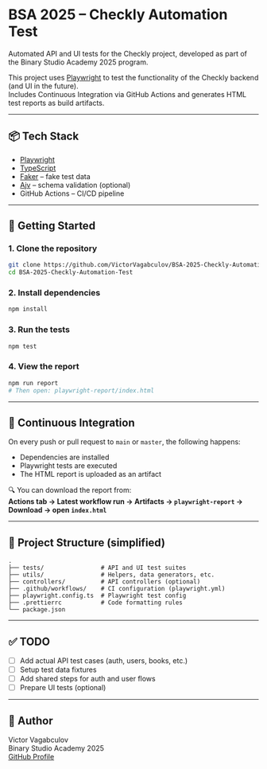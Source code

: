 # BSA 2025 – Checkly Automation Test

Automated API and UI tests for the Checkly project, developed as part of the Binary Studio Academy 2025 program.

This project uses [Playwright](https://playwright.dev/) to test the functionality of the Checkly backend (and UI in the future).  
Includes Continuous Integration via GitHub Actions and generates HTML test reports as build artifacts.

---

## 📦 Tech Stack

- [Playwright](https://playwright.dev/)
- [TypeScript](https://www.typescriptlang.org/)
- [Faker](https://www.npmjs.com/package/@faker-js/faker) – fake test data
- [Ajv](https://ajv.js.org/) – schema validation (optional)
- GitHub Actions – CI/CD pipeline

---

## 🚀 Getting Started

### 1. Clone the repository

```bash
git clone https://github.com/VictorVagabculov/BSA-2025-Checkly-Automation-Test.git
cd BSA-2025-Checkly-Automation-Test
```

### 2. Install dependencies

```bash
npm install
```

### 3. Run the tests

```bash
npm test
```

### 4. View the report

```bash
npm run report
# Then open: playwright-report/index.html
```

---

## 🧪 Continuous Integration

On every push or pull request to `main` or `master`, the following happens:

- Dependencies are installed
- Playwright tests are executed
- The HTML report is uploaded as an artifact

🔍 You can download the report from:  
**Actions tab → Latest workflow run → Artifacts → `playwright-report` → Download → open `index.html`**

---

## 📁 Project Structure (simplified)

```
.
├── tests/                # API and UI test suites
├── utils/                # Helpers, data generators, etc.
├── controllers/          # API controllers (optional)
├── .github/workflows/    # CI configuration (playwright.yml)
├── playwright.config.ts  # Playwright test config
├── .prettierrc           # Code formatting rules
└── package.json
```

---

## ✅ TODO

- [ ] Add actual API test cases (auth, users, books, etc.)
- [ ] Setup test data fixtures
- [ ] Add shared steps for auth and user flows
- [ ] Prepare UI tests (optional)

---

## 👤 Author

Victor Vagabculov  
Binary Studio Academy 2025  
[GitHub Profile](https://github.com/VictorVagabculov)
